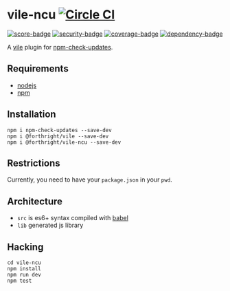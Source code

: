# vile-ncu [![Circle CI](https://circleci.com/gh/forthright/vile-ncu.svg?style=svg&circle-token=d502ee777f304a41fbfec019f4cd8ee2652d6fa8)](https://circleci.com/gh/forthright/vile-ncu)

[![score-badge](https://vile.io/api/v0/users/brentlintner/vile-ncu/badges/score?token=uFywUmzZfbg6UboLzn6R)](https://vile.io/~/brentlintner/vile-ncu) [![security-badge](https://vile.io/api/v0/users/brentlintner/vile-ncu/badges/security?token=uFywUmzZfbg6UboLzn6R)](https://vile.io/~/brentlintner/vile-ncu) [![coverage-badge](https://vile.io/api/v0/users/brentlintner/vile-ncu/badges/coverage?token=uFywUmzZfbg6UboLzn6R)](https://vile.io/~/brentlintner/vile-ncu) [![dependency-badge](https://vile.io/api/v0/users/brentlintner/vile-ncu/badges/dependency?token=uFywUmzZfbg6UboLzn6R)](https://vile.io/~/brentlintner/vile-ncu)

A [vile](https://vile.io) plugin for [npm-check-updates](https://github.com/tjunnone/npm-check-updates).

## Requirements

- [nodejs](http://nodejs.org)
- [npm](http://npmjs.org)

## Installation

    npm i npm-check-updates --save-dev
    npm i @forthright/vile --save-dev
    npm i @forthright/vile-ncu --save-dev

## Restrictions

Currently, you need to have your `package.json` in your `pwd`.

## Architecture

- `src` is es6+ syntax compiled with [babel](https://babeljs.io)
- `lib` generated js library

## Hacking

    cd vile-ncu
    npm install
    npm run dev
    npm test
